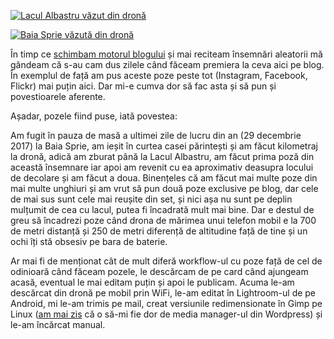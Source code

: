 [![Lacul Albastru văzut din dronă](https://content.rusiczki.net/2018/01/drona-lacul-albastru-1000x750.jpg)](https://content.rusiczki.net/2018/01/drona-lacul-albastru.jpg)

[![Baia Sprie văzută din dronă](https://content.rusiczki.net/2018/01/drona-baia-sprie-1000x750.jpg)](https://content.rusiczki.net/2018/01/drona-baia-sprie.jpg)

În timp ce [schimbam motorul blogului](https://www.rusiczki.net/2018/01/08/a-new-blogging-engine/) și mai reciteam însemnări aleatorii mă gândeam că s-au cam dus zilele când făceam premiera la ceva aici pe blog. În exemplul de față am pus aceste poze peste tot (Instagram, Facebook, Flickr) mai puțin aici. Dar mi-e cumva dor să fac asta și să pun și povestioarele aferente.

Așadar, pozele fiind puse, iată povestea:

Am fugit în pauza de masă a ultimei zile de lucru din an (29 decembrie 2017) la Baia Sprie, am ieșit în curtea casei părintești și am făcut kilometraj la dronă, adică am zburat până la Lacul Albastru, am făcut prima poză din această însemnare iar apoi am revenit cu ea aproximativ deasupra locului de decolare și am făcut a doua. Binențeles că am făcut mai multe poze din mai multe unghiuri și am vrut să pun două poze exclusive pe blog, dar cele de mai sus sunt cele mai reușite din set, și nici așa nu sunt pe deplin mulțumit de cea cu lacul, putea fi încadrată mult mai bine. Dar e destul de greu să încadrezi poze când drona de mărimea unui telefon mobil e la 700 de metri distanță și 250 de metri diferență de altitudine față de tine și un ochi îți stă obsesiv pe bara de baterie.

Ar mai fi de menționat cât de mult diferă workflow-ul cu poze față de cel de odinioară când făceam pozele, le descărcam de pe card când ajungeam acasă, eventual le mai editam puțin și apoi le publicam. Acuma le-am descărcat din dronă pe mobil prin WiFi, le-am editat în Lightroom-ul de pe Android, mi le-am trimis pe mail, creat versiunile redimensionate în Gimp pe Linux ([am mai zis](https://www.rusiczki.net/2018/01/08/a-new-blogging-engine/) că o să-mi fie dor de media manager-ul din Wordpress) și le-am încărcat manual.
